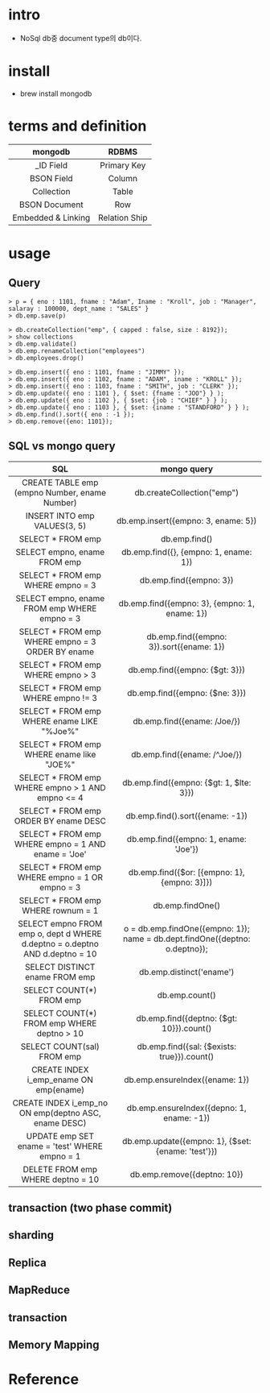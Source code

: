 # intro

- NoSql db중 document type의 db이다.

# install

- brew install mongodb

# terms and definition

| mongodb    |      RDBMS    | 
|:----------:|:-------------:|
| _ID Field  |  Primary Key |
| BSON Field | Column |
| Collection | Table |
| BSON Document | Row |
| Embedded & Linking | Relation Ship |

# usage

## Query

```
> p = { eno : 1101, fname : "Adam", Iname : "Kroll", job : "Manager", salaray : 100000, dept_name : "SALES" }
> db.emp.save(p)

> db.createCollection("emp", { capped : false, size : 8192});
> show collections
> db.emp.validate()
> db.emp.renameCollection("employees")
> db.employees.drop()

> db.emp.insert({ eno : 1101, fname : "JIMMY" });
> db.emp.insert({ eno : 1102, fname : "ADAM", iname : "KROLL" });
> db.emp.insert({ eno : 1103, fname : "SMITH", job : "CLERK" });
> db.emp.update({ eno : 1101 }, { $set: {fname : "JOO"} } );
> db.emp.update({ eno : 1102 }, { $set: {job : "CHIEF" } } );
> db.emp.update({ eno : 1103 }, { $set: {iname : "STANDFORD" } } );
> db.emp.find().sort({ eno : -1 });
> db.emp.remove({eno: 1101});
```

## SQL vs mongo query

| SQL    |      mongo query    | 
|:----------:|:-------------:|
| CREATE TABLE emp (empno Number, ename Number)  | db.createCollection("emp") |
| INSERT INTO emp VALUES(3, 5) | db.emp.insert({empno: 3, ename: 5}) |
| SELECT * FROM emp | db.emp.find() |
| SELECT empno, ename FROM emp | db.emp.find({}, {empno: 1, ename: 1}) |
| SELECT * FROM emp WHERE empno = 3 | db.emp.find({empno: 3}) |
| SELECT empno, ename FROM emp WHERE empno = 3 | db.emp.find({empno: 3}, {empno: 1, ename: 1}) |
| SELECT * FROM emp WHERE empno = 3 ORDER BY ename | db.emp.find({empno: 3}).sort({ename: 1}) |
| SELECT * FROM emp WHERE empno > 3 | db.emp.find({empno: {$gt: 3}}) |
| SELECT * FROM emp WHERE empno != 3 | db.emp.find({empno: {$ne: 3}}) |
| SELECT * FROM emp WHERE ename LIKE "%Joe%" | db.emp.find({ename: /Joe/}) |
| SELECT * FROM emp WHERE ename like "JOE%" | db.emp.find({ename: /^Joe/}) |
| SELECT * FROM emp WHERE empno > 1 AND empno <= 4 | db.emp.find({empno: {$gt: 1, $lte: 3}}) |
| SELECT * FROM emp ORDER BY ename DESC | db.emp.find().sort({ename: -1}) |
| SELECT * FROM emp WHERE empno = 1 AND ename = 'Joe' | db.emp.find({empno: 1, ename: 'Joe'}) |
| SELECT * FROM emp WHERE empno = 1 OR empno = 3 | db.emp.find({$or: [{empno: 1}, {empno: 3}]}) |
| SELECT * FROM emp WHERE rownum = 1 | db.emp.findOne() |
| SELECT empno FROM emp o, dept d WHERE d.deptno = o.deptno AND d.deptno = 10 | o = db.emp.findOne({empno: 1}); name = db.dept.findOne({deptno: o.deptno}); |
| SELECT DISTINCT ename FROM emp | db.emp.distinct('ename') |
| SELECT COUNT(*) FROM emp | db.emp.count() |
| SELECT COUNT(*) FROM emp WHERE deptno > 10 | db.emp.find({deptno: {$gt: 10}}).count() |
| SELECT COUNT(sal) FROM emp | db.emp.find({sal: {$exists: true}}).count() |
| CREATE INDEX i_emp_ename ON emp(ename) | db.emp.ensureIndex({ename: 1}) |
| CREATE INDEX i_emp_no ON emp(deptno ASC, ename DESC) | db.emp.ensureIndex({depno: 1, ename: -1}) |
| UPDATE emp SET ename = 'test' WHERE empno = 1 | db.emp.update({empno: 1}, {$set: {ename: 'test'}}) |
| DELETE FROM emp WHERE deptno = 10 | db.emp.remove({deptno: 10}) |

## transaction (two phase commit) 

## sharding

## Replica

## MapReduce

## transaction

## Memory Mapping

# Reference